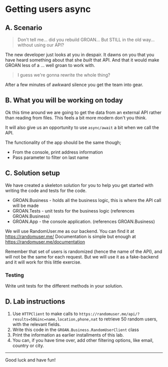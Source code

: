 # Getting users async

## A. Scenario

> Don't tell me... did you rebuild GROAN... But STILL in the old way... without using our API?

The new developer just looks at you in despair. It dawns on you that you have heard something about that she _built_ that API. And that it would make GROAN less of a ... well groan to work with.

> I guess we're gonna rewrite the whole thing?

After a few minutes of awkward silence you get the team into gear.

## B. What you will be working on today

Ok this time around we are going to get the data from an external API rather than reading from files. This feels a bit more modern don't you think.

It will also give us an opportunity to use `async/await` a bit when we call the API.

The functionality of the app should be the same though;

- From the console, print address information
- Pass parameter to filter on last name

## C. Solution setup

We have created a skeleton solution for you to help you get started with writing the code and tests for the code.

- GROAN.Business - holds all the business logic, this is where the API call will be made
- GROAN.Tests - unit tests for the business logic (references GROAN.Business)
- GROAN.App - the console application. (references GROAN.Business)

We will use RandomUser.me as our backend. You can find it at <https://randomuser.me/>
Documentation is simple but enough at <https://randomuser.me/documentation>

Remember that set of users is randomized (hence the name of the API), and will not be the same for each request. But we will use it as a fake-backend and it will work for this little exercise.

### Testing

Write unit tests for the different methods in your solution.

## D. Lab instructions

1. Use `HTTPClient` to make calls to `https://randomuser.me/api/?results=50&inc=name,location,phone,nat` to retrieve 50 random users, with the relevant fields.
1. Write this code in the `GROAN.Business.RandomUserClient` class
1. Print the information as earlier installments of this lab.
1. You can, if you have time over, add other filtering options, like email, country or city.

---

Good luck and have fun!
